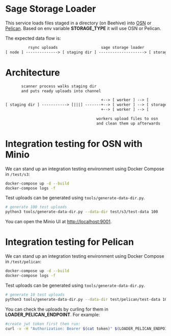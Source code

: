 # Sage Storage Loader

This service loads files staged in a directory (on Beehive) into [OSN](https://www.openstoragenetwork.org/) or [Pelican](https://pelicanplatform.org/). Based on env variable **STORAGE_TYPE** it will use OSN or Pelican.

The expected data flow is:

```txt
          rsync uploads                   sage storage loader
[ node ] --------------> [ staging dir ] --------------------> [ storage ]
```

# Architecture

```txt
       scanner process walks staging dir
       and puts ready uploads into channel

                                          +--> [ worker ] --> [         ]
[ staging dir ] -----------> [|||] -------+--> [ worker ] --> [ storage ]
                                          +--> [ worker ] --> [         ]

                                        workers upload files to osn
                                        and clean them up afterwards
```

# Integration testing for OSN with Minio

We can stand up an integration testing environment using Docker Compose in `/test/s3`:

```sh
docker-compose up -d --build
docker-compose logs -f
```

Test uploads can be generated using `tools/generate-data-dir.py`.

```sh
# generate 100 test uploads
python3 tools/generate-data-dir.py --data-dir test/s3/test-data 100
```

You can open the Minio UI at [http://localhost:9001](http://localhost:9001).

# Integration testing for Pelican

We can stand up an integration testing environment using Docker Compose in `/test/pelican`:

```sh
docker-compose up -d --build
docker-compose logs -f
```

Test uploads can be generated using `tools/generate-data-dir.py`.

```sh
# generate 10 test uploads
python3 tools/generate-data-dir.py --data-dir test/pelican/test-data 10
```

You can check the uploads by curling for them in **LOADER_PELICAN_ENDPOINT**. For example:

```sh
#create jwt token first then run:
curl -v -H "Authorization: Bearer $(cat token)" $(LOADER_PELICAN_ENDPOINT)/$(LOADER_PELICAN_BUCKET)/
```